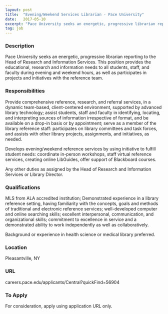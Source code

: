 ```yaml
---
layout: post
title:  "Evening/Weekend Services Librarian - Pace University"
date:   2017-05-10
excerpt: "Pace University seeks an energetic, progressive librarian reporting to the Head of Research and Information Services. This position provides the educational, research and information needs to all students, staff, and faculty during evening and weekend hours, as well as participates in projects and initiatives with the reference team."
tag: job
---
```


### Description   

Pace University seeks an energetic, progressive librarian reporting to the Head of Research and Information Services. This position provides the educational, research and information needs to all students, staff, and faculty during evening and weekend hours, as well as participates in projects and initiatives with the reference team.


### Responsibilities   

  Provide comprehensive reference, research, and referral services, in a dynamic team-based, client-centered environment, supported by advanced library technology; assist students, staff and faculty in identifying, locating, and interpreting sources of information irrespective of format, and be available on a drop-in basis or by appointment; serve as a member of the library reference staff: participates on library committees and task forces, and assists with other library projects, assignments, and initiatives, as needed. 

Develops evening/weekend reference services by using initiative to fulfill student needs: coordinate in-person workshops, staff virtual reference services, creating online LibGuides, offer support of Blackboard courses. 

Any other duties as assigned by the Head of Research and Information Services or Library Director.    


### Qualifications   

MLS from ALA accredited institution; Demonstrated experience in a library reference setting, having familiarity with the concepts, goals and methods of traditional and electronic reference services; well-developed computer and online searching skills; excellent interpersonal, communication, and organizational skills; commitment to excellence in service and a demonstrated ability to work independently as well as collaboratively. 

Background or experience in health science or medical library preferred.   




### Location   

Pleasantville, NY


### URL   

careers.pace.edu/applicants/Central?quickFind=56904

### To Apply   

For consideration, apply using application URL only.





